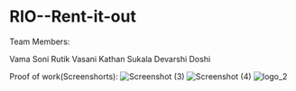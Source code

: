 # RIO--Rent-it-out

Team Members:

Vama Soni
Rutik Vasani
Kathan Sukala
Devarshi Doshi

Proof of work(Screenshorts):
![Screenshot (3)](https://user-images.githubusercontent.com/88734106/138606576-bb1853ba-b27c-40c3-aff5-7bcb03650ba7.png)
![Screenshot (4)](https://user-images.githubusercontent.com/88734106/138606583-2ae5de12-e216-4af8-a4af-a876dc074fcc.png)
![logo_2](https://user-images.githubusercontent.com/88734106/138606567-5deb1785-c0fa-41c2-9c96-d5a13373c2c7.png)
